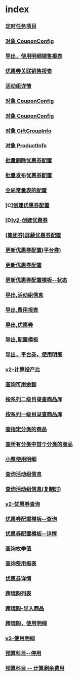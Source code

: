 # index

### [定时任务项目](./project-coupon-job/.index.md.html)

### [ 对象 CouponConfig ](./common/.CouponConfig.md.html)

### [导出，使用明细销售报表](./export/.CouponResult-scene1.md.html)

### [优惠劵关联销售报表](./query/.b-CouponResult-scene1.md.html)

### [活动组详情](./query/.CampaignGroup-detail.md.html)

###  [ 对象 CouponConfig ](./common/.CouponConfig.md.html)

### [ 对象 CouponConfig ](./common/.CouponConfig.md.html)

### [ 对象 GiftGroupInfo ](./common/.GiftGroupInfo.md.html)

### [对象 ProductInfo](./common/.ProductInfo.md.html)

### [批量删除优惠券配置](./config/.batch-delete.md.html)

### [批量发布优惠券配置](./config/.batch-publish.md.html)

### [全局常量表的配置](./config/.CommonGlobal.md.html)

### \[C\][创建优惠券配置](./config/.create.md.html)

### \[D\][v2-创建优惠券](./config/.createBiostimeCampaignNCoupon-v2.md.html)

### [\(集团券\)屏蔽优惠券配置](./config/.disable.md.html)

### [更新优惠券配置\(平台券\)](./config/.m-update.md.html)

### [更新优惠券配置](./config/.update.md.html)

### [更新优惠券配置模板--状态](./config/tpl/.status-update.md.html)

### [导出,活动组信息](./export/.CampaignGroup.md.html)

### [导出,费用报表](./export/.CouponBudgetLimit.md.html)

### [导出,优惠券](./export/.CouponDefinition.md.html)

### [导出,配置模板](./export/.CouponDefinitionTpl.md.html)

### [导出，平台券，使用明细](./export/.m-CouponResult.md.html)

### [v2-计算投产比](./finance/.calculateProductionRatio-v2.md.html)

### [查询可用余额](./finance/.getBalanceOfCurrentMonth.md.html)

### [按系列二级目录查商品库](./product/.getChildCategories.md.html)

### [按系列一级目录查商品库](./product/.getCouponCategories.md.html)

### [查指定分类的商品](./product/.getSPUByCate.md.html)

### [查所有分类中首个分类的商品](./product/.getSPUByFirstCateId.md.html)

### [小票使用明细](./query/.b-marketAct-CouponResult.md.html)

### [查询活动组信息](./query/.CampaignGroup.md.html)

### [查询活动组信息\(复制时\)](./query/.CampaignGroup-scene1.md.html)

### [v2-优惠券查询](./query/.CouponDefinition.md.html)

### [优惠券配置模板--查询](./query/.CouponDefinitionTpl.md.html)

### [优惠券配置模板--详情](./query/.CouponDefinitionTpl-detail.md.html)

### [查询枚举值](./query/.enum.md.html)

### [查询费用报表](./query/.getCouponBudgetLimit.md.html)

### [优惠券详情](./query/.getCouponDefDetails.md.html)

### [跨境购列表](./query/.m-CouponDefinition.md.html)

### [跨境购-导入商品](./import/.m-product.md.html)

### [跨境购，使用明细](./query/.m-CouponResult.md.html)

### [v2-使用明细](./query/.b-CouponResult.md.html)

### [预算科目--停用](./finance/.disableBudegetAccounts.md.html)

### [预算科目 -- 计算剩余费用](./finance/.calculateBudgetAccountBalanceOfCurrentMonth.md.html)

